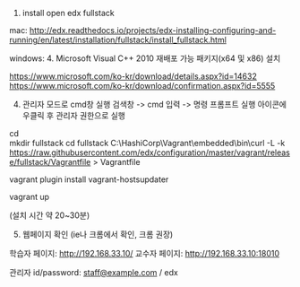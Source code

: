 
1. install open edx fullstack

mac:
http://edx.readthedocs.io/projects/edx-installing-configuring-and-running/en/latest/installation/fullstack/install_fullstack.html

windows:
4. Microsoft Visual C++ 2010 재배포 가능 패키지(x64 및 x86)  설치

https://www.microsoft.com/ko-kr/download/details.aspx?id=14632
https://www.microsoft.com/ko-kr/download/confirmation.aspx?id=5555

4. 관리자 모드로 cmd창 실행
검색창 -> cmd 입력 -> 명령 프롬프트 실행 아이콘에 우클릭 후 관리자 권한으로 실행

cd \
mkdir fullstack
cd fullstack
C:\HashiCorp\Vagrant\embedded\bin\curl -L -k https://raw.githubusercontent.com/edx/configuration/master/vagrant/release/fullstack/Vagrantfile > Vagrantfile


vagrant plugin install vagrant-hostsupdater

vagrant up

(설치 시간 약 20~30분)


5. 웹페이지 확인 (ie나 크롬에서 확인, 크롬 권장)

학습자 페이지:
http://192.168.33.10/
교수자 페이지:
http://192.168.33.10:18010

관리자 id/password: staff@example.com  / edx
